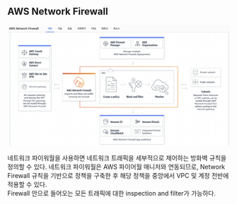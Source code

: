 AWS Network Firewall
---
![AWS Services](./images/aws_network_firewall.png)

네트워크 파이워월을 사용하면 네트워크 트래픽을 세부적으로 제어하는 방화벽 규칙을 정의할 수 있다. 네트워크 파이워월은 AWS 파이어월 매니저와 연동되므로, Network Firewall 규칙을 기반으로 정책을 구축한 후 해당 정책을 중앙에서 VPC 및 계정 전반에 적용할 수 있다.  
Firewall 안으로 들어오는 모든 트래픽에 대한 inspection and filter가 가능하다.